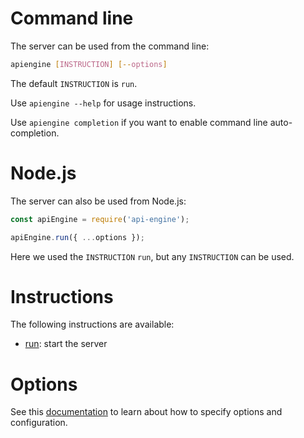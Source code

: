 # Command line

The server can be used from the command line:

```bash
apiengine [INSTRUCTION] [--options]
```

The default `INSTRUCTION` is `run`.

Use `apiengine --help` for usage instructions.

Use `apiengine completion` if you want to enable command line auto-completion.

# Node.js

The server can also be used from Node.js:

<!-- eslint-disable strict, no-undef -->
```javascript
const apiEngine = require('api-engine');

apiEngine.run({ ...options });
```

Here we used the `INSTRUCTION` `run`, but any `INSTRUCTION` can be used.

# Instructions

The following instructions are available:
  - [run](run.md): start the server

# Options

See this [documentation](configuration.md) to learn about how to specify
options and configuration.
